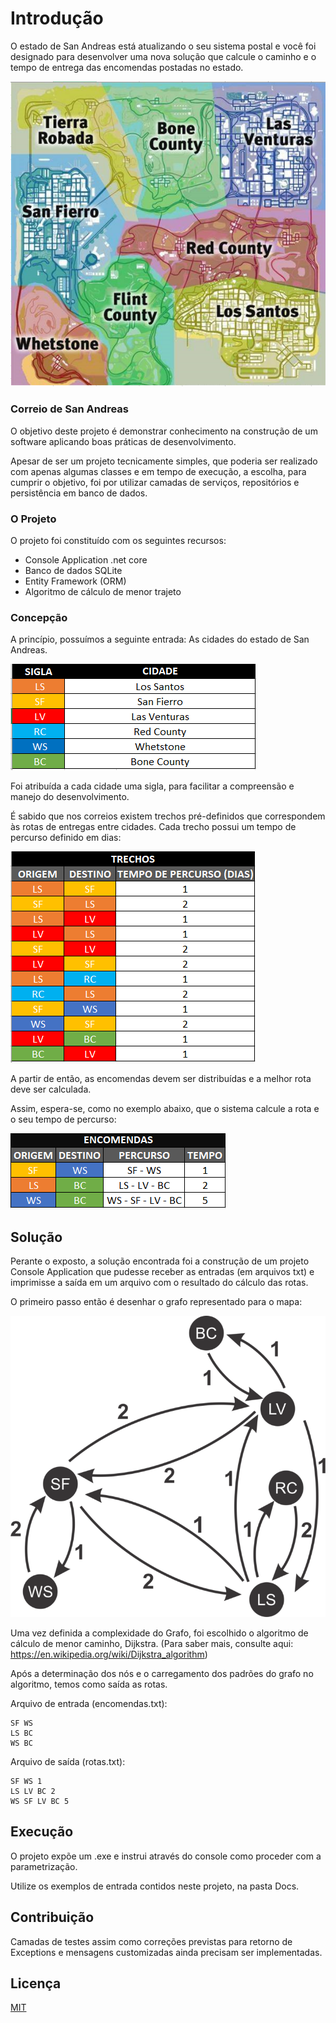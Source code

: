 # Introdução
O estado de San Andreas está atualizando o seu sistema postal e você foi designado para
desenvolver uma nova solução que calcule o caminho e o tempo de entrega das
encomendas postadas no estado.

![alt text](https://github.com/willerhreis/sanandreasmail/blob/development/Docs/Mapa.png?raw=true)


### Correio de San Andreas 

O objetivo deste projeto é demonstrar conhecimento na construção de um software aplicando boas práticas de desenvolvimento.

Apesar de ser um projeto tecnicamente simples, que poderia ser realizado com apenas algumas classes e em tempo de execução, a escolha, para cumprir o objetivo, foi por utilizar camadas de serviços, repositórios e persistência em banco de dados.

### O Projeto

O projeto foi constituído com os seguintes recursos:
- Console Application .net core
- Banco de dados SQLite
- Entity Framework (ORM)
- Algoritmo de cálculo de menor trajeto

### Concepção

A princípio, possuímos a seguinte entrada: As cidades do estado de San Andreas.

![alt text](https://github.com/willerhreis/sanandreasmail/blob/development/Docs/Cidades.png?raw=true)

Foi atribuída a cada cidade uma sigla, para facilitar a compreensão e manejo do desenvolvimento.

É sabido que nos correios existem trechos pré-definidos que correspondem às rotas de entregas entre cidades. Cada trecho possui um tempo de percurso definido em dias:

![alt text](https://github.com/willerhreis/sanandreasmail/blob/development/Docs/Trechos.png?raw=true)

A partir de então, as encomendas devem ser distribuídas e a melhor rota deve ser calculada.

Assim, espera-se, como no exemplo abaixo, que o sistema calcule a rota e o seu tempo de percurso:

![alt text](https://github.com/willerhreis/sanandreasmail/blob/development/Docs/Encomendas.png?raw=true)

## Solução	

Perante o exposto, a solução encontrada foi a construção de um projeto Console Application que pudesse receber as entradas (em arquivos txt) e imprimisse a saída em um arquivo com o resultado do cálculo das rotas.

O primeiro passo então é desenhar o grafo representado para o mapa:

![alt text](https://github.com/willerhreis/sanandreasmail/blob/development/Docs/Grafo.png?raw=true)

Uma vez definida a complexidade do Grafo, foi escolhido o algoritmo de cálculo de menor caminho, Dijkstra. (Para saber mais, consulte aqui: https://en.wikipedia.org/wiki/Dijkstra_algorithm)

Após a determinação dos nós e o carregamento dos padrões do grafo no algoritmo, temos como saída as rotas.

Arquivo de entrada (encomendas.txt):
```
SF WS
LS BC
WS BC
```

Arquivo de saída (rotas.txt):
```
SF WS 1
LS LV BC 2
WS SF LV BC 5
```

## Execução

O projeto expõe um .exe e instrui através do console como proceder com a parametrização.

Utilize os exemplos de entrada contidos neste projeto, na pasta Docs.

## Contribuição
Camadas de testes assim como correções previstas para retorno de Exceptions e mensagens customizadas ainda precisam ser implementadas.

## Licença
[MIT](https://choosealicense.com/licenses/mit/)
